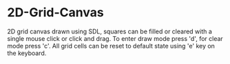 # 2D-Grid-Canvas
2D grid canvas drawn using SDL, squares can be filled or cleared with a single mouse click or click and drag. To enter draw mode press 'd', for clear mode press 'c'. All grid cells can be reset to default state using 'e' key on the keyboard.
